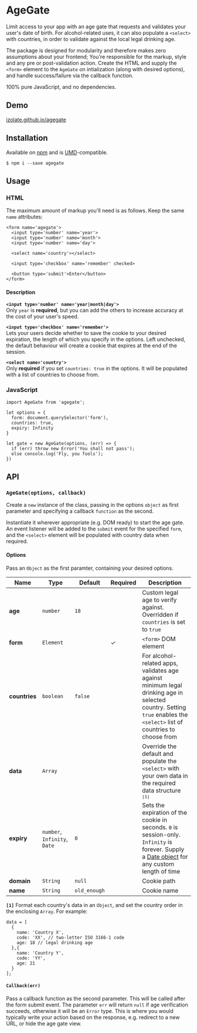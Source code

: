 # AgeGate
Limit access to your app with an age gate that requests and validates your user's date of birth. For alcohol-related uses, it can also populate a `<select>` with countries, in order to validate against the local legal drinking age.

The package is designed for modularity and therefore makes zero assumptions about your frontend; You're responsible for the markup, style and any pre or post-validation action. Create the HTML and supply the `<form>` element to the `AgeGate` on intialization (along with desired options), and handle success/failure via the callback function.

100% pure JavaScript, and no dependencies.

## Demo

[izolate.github.io/agegate](https://izolate.github.io/agegate)

## Installation

Available on [npm](https://www.npmjs.com/package/agegate) and is [UMD](https://github.com/umdjs/umd)-compatible.

```
$ npm i --save agegate
```

## Usage

### HTML

The maximum amount of markup you'll need is as follows. Keep the same `name` attributes:
```
<form name='agegate'>
  <input type='number' name='year'>
  <input type='number' name='month'>
  <input type='number' name='day'>

  <select name='country'></select>

  <input type='checkbox' name='remember' checked>

  <button type='submit'>Enter</button>
</form>
```

#### Description

__`<input type='number' name='year|month|day'>`__  
Only `year` is **required**, but you can add the others to increase accuracy at the cost of your user's speed.

__`<input type='checkbox' name='remember'>`__  
Lets your users decide whether to save the cookie to your desired expiration, the length of which you specify in the options. Left unchecked, the default behaviour will create a cookie that expires at the end of the session.

__`<select name='country'>`__  
Only **required** if you set `countries: true` in the options. It will be populated with a list of countries to choose from.

### JavaScript
```
import AgeGate from 'agegate';

let options = {
  form: document.querySelector('form'),
  countries: true,
  expiry: Infinity
}

let gate = new AgeGate(options, (err) => {
  if (err) throw new Error('You shall not pass');
  else console.log('Fly, you fools');
})
```

## API

### `AgeGate(options, callback)`
Create a `new` instance of the class, passing in the options `object` as first parameter and specifying a callback `function` as the second.

Instantiate it wherever appropriate (e.g. DOM ready) to start the age gate. An event listener will be added to the `submit` event for the specified `form`, and the `<select>` element will be populated with country data when required.

#### Options

Pass an `Object` as the first paramter, containing your desired options.

Name | Type | Default | Required | Description
--- | --- | --- | --- | ---
**age** | `number` | `18` | | Custom legal age to verify against. Overridden if `countries` is set to `true`
**form** | `Element` || ✓ | `<form>` DOM element
**countries** | `boolean` | `false` | | For alcohol-related apps, validates age against minimum legal drinking age in selected country. Setting `true` enables the `<select>` list of countries to choose from
**data** | `Array` | | | Override the default and populate the `<select>` with your own data in the required data structure <sup>`[1]`</sup>
**expiry** | `number`, `Infinity`, `Date` | `0` | | Sets the expiration of the cookie in seconds. `0` is session-only. `Infinity` is forever. Supply a [Date object](https://developer.mozilla.org/en-US/docs/Web/JavaScript/Reference/Global_Objects/Date) for any custom length of time
**domain** | `String` | `null` | | Cookie path
**name** | `String` | `old_enough` | | Cookie name

**`[1]`** Format each country's data in an `Object`, and set the country order in the enclosing `Array`. For example:

```
data = [
  {
    name: 'Country X',
    code: 'XX', // two-letter ISO 3166-1 code
    age: 18 // legal drinking age
  },{
    name: 'Country Y',
    code: 'YY',
    age: 21
  }
];
```

#### `Callback(err)`
Pass a callback function as the second parameter. This will be called after the form submit event. The parameter `err` will return `null` if age verification succeeds, otherwise it will be an `Error` type. This is where you would typically write your action based on the response, e.g. redirect to a new URL, or hide the age gate view.
